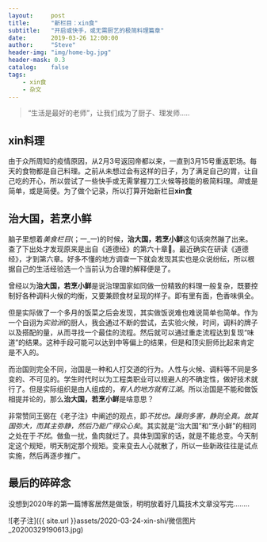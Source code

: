 ```yaml
---
layout:     post
title:      "新栏目：xin食"
subtitle:   "开启或快手，或无需厨艺的极简料理篇章"
date:       2019-03-26 12:00:00
author:     "Steve"
header-img: "img/home-bg.jpg"
header-mask: 0.3
catalog:    false
tags:
    - xin食
    - 杂文
---
```



> “生活是最好的老师”，让我们成为了厨子、理发师.....


## xin料理

由于众所周知的疫情原因，从2月3号返回帝都以来，一直到3月15号重返职场。每天的食物都是自己料理。之前从未想过会有这样的日子，为了满足自己的胃，让自己吃的开心，所以尝试了一些快手或无需掌握刀工火候等技能的极简料理。*简*或是简单，或是简便。为了做个记录，所以打算开始新栏目**xin食**

## 治大国，若烹小鲜

脑子里想着*美食栏目*(；一_一)的时候，**治大国，若烹小鲜**这句话突然蹦了出来。查了下出处才发现原来是出自《道德经》的第六十章🤔。最近确实在研读《道德经》，才到第六章。好多不懂的地方调查一下就会发现其实也是众说纷纭，所以根据自己的生活经验选一个当前认为合理的解释便是了。

曾经以为**治大国，若烹小鲜**是说治理国家如同做一份精致的料理一般复杂，既要控制好各种调料火候的均衡，又要兼顾食材呈现的样子。即有里有面，色香味俱全。

但是实际做了一个多月的饭菜之后会发现，其实做饭说难也难说简单也简单。作为一个自诩为*实验派*的厨人，我会通过不断的尝试，去实验火候，时间，调料的牌子以及搭配的量，从而寻找一个最佳的流程。然后就可以通过重走流程达到复现“味道”的结果。这种手段可能可以达到中等偏上的结果，但是和顶尖厨师比起来肯定是不入的。

而治国则完全不同，治国是一种和人打交道的行为。人性与火候、调料等不同是多变的、不可见的。学生时代时以为工程类职业可以规避人的不确定性，做好技术就行了。但是实际组织是由人组成的，*有人的地方就有江湖*。所以治国是不能和做饭相提并论的，那么**治大国，若烹小鲜**是啥意思？

非常赞同王弼在《老子注》中阐述的观点，即*不扰也。躁则多害，静则全真。故其国弥大，而其主弥静，然后乃能广得众心矣*。其实就是“治大国”和“烹小鲜”的相同之处在于*不扰*。做鱼一扰，鱼肉就烂了。具体到国家的话，就是不能总变。今天制定这个规矩，明天制定那个规矩。变来变去人心就散了，所以一些新政往往是试点实施，然后再逐步推广。

## 最后的碎碎念

没想到2020年的第一篇博客居然是做饭，明明放着好几篇技术文章没写完........

![老子注]({{ site.url }}assets/2020-03-24-xin-shi/微信图片_20200329190613.jpg)
